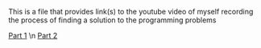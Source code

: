 This is a file that provides link(s) to the youtube video of myself recording the process of finding a solution to the programming problems

[Part 1](https://youtu.be/b3TUwcNxvW4) \n
[Part 2](https://youtu.be/VoGugdmGL4o)
